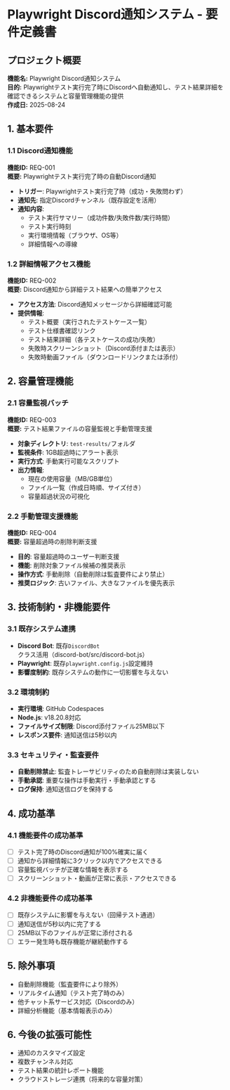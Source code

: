 # Playwright Discord通知システム - 要件定義書

## プロジェクト概要

**機能名:** Playwright Discord通知システム  
**目的:** Playwrightテスト実行完了時にDiscordへ自動通知し、テスト結果詳細を確認できるシステムと容量管理機能の提供  
**作成日:** 2025-08-24  

## 1. 基本要件

### 1.1 Discord通知機能
**機能ID:** REQ-001  
**概要:** Playwrightテスト実行完了時の自動Discord通知  

- **トリガー**: Playwrightテスト実行完了時（成功・失敗問わず）
- **通知先**: 指定Discordチャンネル（既存設定を活用）
- **通知内容**:
  - テスト実行サマリー（成功件数/失敗件数/実行時間）
  - テスト実行時刻
  - 実行環境情報（ブラウザ、OS等）
  - 詳細情報への導線

### 1.2 詳細情報アクセス機能
**機能ID:** REQ-002  
**概要:** Discord通知から詳細テスト結果への簡単アクセス  

- **アクセス方法**: Discord通知メッセージから詳細確認可能
- **提供情報**:
  - テスト概要（実行されたテストケース一覧）
  - テスト仕様書確認リンク
  - テスト結果詳細（各テストケースの成功/失敗）
  - 失敗時スクリーンショット（Discord添付または表示）
  - 失敗時動画ファイル（ダウンロードリンクまたは添付）

## 2. 容量管理機能

### 2.1 容量監視バッチ
**機能ID:** REQ-003  
**概要:** テスト結果ファイルの容量監視と手動管理支援  

- **対象ディレクトリ**: `test-results/`フォルダ
- **監視条件**: 1GB超過時にアラート表示
- **実行方式**: 手動実行可能なスクリプト
- **出力情報**:
  - 現在の使用容量（MB/GB単位）
  - ファイル一覧（作成日時順、サイズ付き）
  - 容量超過状況の可視化

### 2.2 手動管理支援機能
**機能ID:** REQ-004  
**概要:** 容量超過時の削除判断支援  

- **目的**: 容量超過時のユーザー判断支援
- **機能**: 削除対象ファイル候補の推奨表示
- **操作方式**: 手動削除（自動削除は監査要件により禁止）
- **推奨ロジック**: 古いファイル、大きなファイルを優先表示

## 3. 技術制約・非機能要件

### 3.1 既存システム連携
- **Discord Bot**: 既存`DiscordBot`クラス活用（discord-bot/src/discord-bot.js）
- **Playwright**: 既存`playwright.config.js`設定維持
- **影響度制約**: 既存システムの動作に一切影響を与えない

### 3.2 環境制約
- **実行環境**: GitHub Codespaces
- **Node.js**: v18.20.8対応
- **ファイルサイズ制限**: Discord添付ファイル25MB以下
- **レスポンス要件**: 通知送信は5秒以内

### 3.3 セキュリティ・監査要件
- **自動削除禁止**: 監査トレーサビリティのため自動削除は実装しない
- **手動承認**: 重要な操作は手動実行・手動承認とする
- **ログ保持**: 通知送信ログを保持する

## 4. 成功基準

### 4.1 機能要件の成功基準
- [ ] テスト完了時のDiscord通知が100%確実に届く
- [ ] 通知から詳細情報に3クリック以内でアクセスできる
- [ ] 容量監視バッチが正確な情報を表示する
- [ ] スクリーンショット・動画が正常に表示・アクセスできる

### 4.2 非機能要件の成功基準
- [ ] 既存システムに影響を与えない（回帰テスト通過）
- [ ] 通知送信が5秒以内に完了する
- [ ] 25MB以下のファイルが正常に添付される
- [ ] エラー発生時も既存機能が継続動作する

## 5. 除外事項

- 自動削除機能（監査要件により除外）
- リアルタイム通知（テスト完了時のみ）
- 他チャット系サービス対応（Discordのみ）
- 詳細分析機能（基本情報表示のみ）

## 6. 今後の拡張可能性

- 通知のカスタマイズ設定
- 複数チャンネル対応
- テスト結果の統計レポート機能
- クラウドストレージ連携（将来的な容量対策）